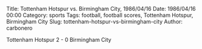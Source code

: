 Title: Tottenham Hotspur vs. Birmingham City, 1986/04/16
Date: 1986/04/16 00:00
Category: sports
Tags: football, football scores, Tottenham Hotspur, Birmingham City
Slug: tottenham-hotspur-vs-birmingham-city
Author: carbonero


Tottenham Hotspur 2 - 0 Birmingham City
